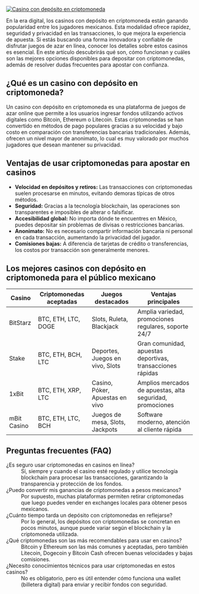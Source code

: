 [![Casino con depósito en criptomoneda](https://123-caf.pages.dev/gitsignup.png)](https://vrmoo.ru/Bt82HjjY)

<p>En la era digital, los casinos con depósito en criptomoneda están ganando popularidad entre los jugadores mexicanos. Esta modalidad ofrece rapidez, seguridad y privacidad en las transacciones, lo que mejora la experiencia de apuesta. Si estás buscando una forma innovadora y confiable de disfrutar juegos de azar en línea, conocer los detalles sobre estos casinos es esencial. En este artículo descubrirás qué son, cómo funcionan y cuáles son las mejores opciones disponibles para depositar con criptomonedas, además de resolver dudas frecuentes para apostar con confianza.</p>  <h2>¿Qué es un casino con depósito en criptomoneda?</h2> <p>Un casino con depósito en criptomoneda es una plataforma de juegos de azar online que permite a los usuarios ingresar fondos utilizando activos digitales como Bitcoin, Ethereum o Litecoin. Estas criptomonedas se han convertido en métodos de pago populares gracias a su velocidad y bajo costo en comparación con transferencias bancarias tradicionales. Además, ofrecen un nivel mayor de anonimato, lo cual es muy valorado por muchos jugadores que desean mantener su privacidad.</p>  <h2>Ventajas de usar criptomonedas para apostar en casinos</h2> <ul>   <li><strong>Velocidad en depósitos y retiros:</strong> Las transacciones con criptomonedas suelen procesarse en minutos, evitando demoras típicas de otros métodos.</li>   <li><strong>Seguridad:</strong> Gracias a la tecnología blockchain, las operaciones son transparentes e imposibles de alterar o falsificar.</li>   <li><strong>Accesibilidad global:</strong> No importa dónde te encuentres en México, puedes depositar sin problemas de divisas o restricciones bancarias.</li>   <li><strong>Anonimato:</strong> No es necesario compartir información bancaria ni personal en cada transacción, aumentando la privacidad del jugador.</li>   <li><strong>Comisiones bajas:</strong> A diferencia de tarjetas de crédito o transferencias, los costos por transacción son generalmente menores.</li> </ul>  <h2>Los mejores casinos con depósito en criptomoneda para el público mexicano</h2> <table>   <thead>     <tr>       <th>Casino</th>       <th>Criptomonedas aceptadas</th>       <th>Juegos destacados</th>       <th>Ventajas principales</th>     </tr>   </thead>   <tbody>     <tr>       <td>BitStarz</td>       <td>BTC, ETH, LTC, DOGE</td>       <td>Slots, Ruleta, Blackjack</td>       <td>Amplia variedad, promociones regulares, soporte 24/7</td>     </tr>     <tr>       <td>Stake</td>       <td>BTC, ETH, BCH, LTC</td>       <td>Deportes, Juegos en vivo, Slots</td>       <td>Gran comunidad, apuestas deportivas, transacciones rápidas</td>     </tr>     <tr>       <td>1xBit</td>       <td>BTC, ETH, XRP, LTC</td>       <td>Casino, Póker, Apuestas en vivo</td>       <td>Amplios mercados de apuestas, alta seguridad, promociones</td>     </tr>     <tr>       <td>mBit Casino</td>       <td>BTC, ETH, LTC, BCH</td>       <td>Juegos de mesa, Slots, Jackpots</td>       <td>Software moderno, atención al cliente rápida</td>     </tr>   </tbody> </table>  <h2>Preguntas frecuentes (FAQ)</h2> <dl>   <dt>¿Es seguro usar criptomonedas en casinos en línea?</dt>   <dd>Sí, siempre y cuando el casino esté regulado y utilice tecnología blockchain para procesar las transacciones, garantizando la transparencia y protección de los fondos.</dd>    <dt>¿Puedo convertir mis ganancias de criptomonedas a pesos mexicanos?</dt>   <dd>Por supuesto, muchas plataformas permiten retirar criptomonedas que luego puedes vender en exchanges locales para obtener pesos mexicanos.</dd>    <dt>¿Cuánto tiempo tarda un depósito con criptomonedas en reflejarse?</dt>   <dd>Por lo general, los depósitos con criptomonedas se concretan en pocos minutos, aunque puede variar según el blockchain y la criptomoneda utilizada.</dd>    <dt>¿Qué criptomonedas son las más recomendables para usar en casinos?</dt>   <dd>Bitcoin y Ethereum son las más comunes y aceptadas, pero también Litecoin, Dogecoin y Bitcoin Cash ofrecen buenas velocidades y bajas comisiones.</dd>    <dt>¿Necesito conocimientos técnicos para usar criptomonedas en estos casinos?</dt>   <dd>No es obligatorio, pero es útil entender cómo funciona una wallet (billetera digital) para enviar y recibir fondos con seguridad.</dd> </dl>